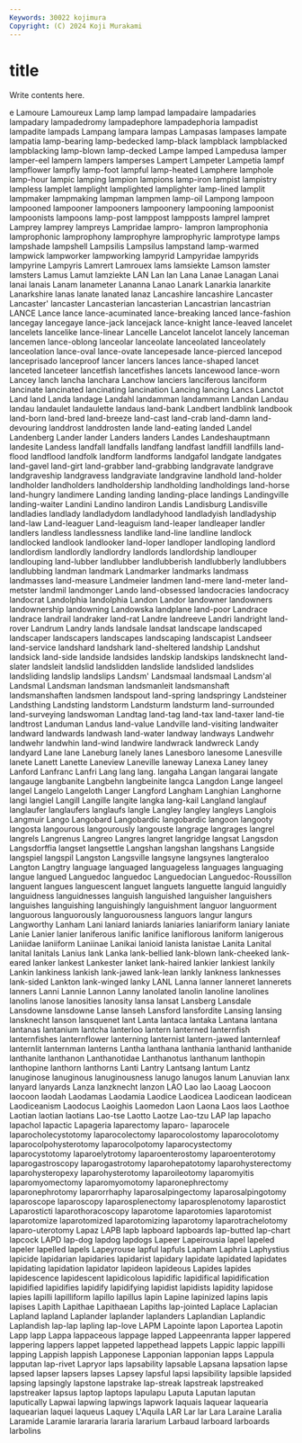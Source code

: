 ```yaml
---
Keywords: 30022 kojimura
Copyright: (C) 2024 Koji Murakami
---
```


# title

Write contents here.



e Lamoure Lamoureux Lamp lamp lampad lampadaire lampadaries lampadary
lampadedromy lampadephore lampadephoria lampadist lampadite lampads Lampang lampara lampas Lampasas
lampases lampate lampatia lamp-bearing lamp-bedecked lamp-black lampblack lampblacked lampblacking lamp-blown
lamp-decked Lampe lamped Lampedusa lamper lamper-eel lampern lampers lamperses Lampert
Lampeter Lampetia lampf lampflower lampfly lamp-foot lampful lamp-heated Lamphere lamphole
lamp-hour lampic lamping lampion lampions lamp-iron lampist lampistry lampless lamplet
lamplight lamplighted lamplighter lamp-lined lamplit lampmaker lampmaking lampman lampmen lamp-oil
Lampong lampoon lampooned lampooner lampooners lampoonery lampooning lampoonist lampoonists lampoons
lamp-post lamppost lampposts lamprel lampret Lamprey lamprey lampreys Lampridae lampro-
lampron lamprophonia lamprophonic lamprophony lamprophyre lamprophyric lamprotype lamps lampshade lampshell
Lampsilis Lampsilus lampstand lamp-warmed lampwick lampworker lampworking lampyrid Lampyridae lampyrids
lampyrine Lampyris Lamrert Lamrouex lams lamsiekte Lamson lamster lamsters Lamus
Lamut lamziekte LAN Lan lan Lana Lanae Lanagan Lanai lanai
lanais Lanam lanameter Lananna Lanao Lanark Lanarkia lanarkite Lanarkshire lanas
lanate lanated lanaz Lancashire lancashire Lancaster Lancaster' lancaster Lancasterian lancasterian
Lancastrian lancastrian LANCE Lance lance lance-acuminated lance-breaking lanced lance-fashion lancegay
lancegaye lance-jack lancejack lance-knight lance-leaved lancelet lancelets lancelike lance-linear Lancelle
Lancelot lancelot lancely lanceman lancemen lance-oblong lanceolar lanceolate lanceolated lanceolately
lanceolation lance-oval lance-ovate lancepesade lance-pierced lancepod lanceprisado lanceproof lancer lancers
lances lance-shaped lancet lanceted lanceteer lancetfish lancetfishes lancets lancewood lance-worn
Lancey lanch lancha lanchara Lanchow lanciers lanciferous lanciform lancinate lancinated
lancinating lancination Lancing lancing Lancs Lanctot Land land Landa landage
Landahl landamman landammann Landan Landau landau landaulet landaulette landaus land-bank
Landbert landblink landbook land-born land-bred land-breeze land-cast land-crab land-damn land-devouring
landdrost landdrosten lande land-eating landed Landel Landenberg Lander lander Landers
landers Landes Landeshauptmann landesite Landess landfall landfalls landfang landfast landfill
landfills land-flood landflood landfolk landform landforms landgafol landgate landgates land-gavel
land-girt land-grabber land-grabbing landgravate landgrave landgraveship landgravess landgraviate landgravine landhold
land-holder landholder landholders landholdership landholding landholdings land-horse land-hungry landimere Landing
landing landing-place landings Landingville landing-waiter Landini Landino landiron Landis Landisburg
Landisville landladies landlady landladydom landladyhood landladyish landladyship land-law Land-leaguer Land-leaguism
land-leaper landleaper landler landlers landless landlessness landlike land-line landline landlock
landlocked landlook landlooker land-loper landloper landloping landlord landlordism landlordly landlordry
landlords landlordship landlouper landlouping land-lubber landlubber landlubberish landlubberly landlubbers landlubbing
landman landmark Landmarker landmarks landmass landmasses land-measure Landmeier landmen land-mere
land-meter land-metster landmil landmonger Lando land-obsessed landocracies landocracy landocrat Landolphia
landolphia Landon Landor landowner landowners landownership landowning Landowska landplane land-poor
Landrace landrace landrail landraker land-rat Landre landreeve Landri landright land-rover
Landrum Landry lands landsale landsat landscape landscaped landscaper landscapers landscapes
landscaping landscapist Landseer land-service landshard landshark land-sheltered landship Landshut landsick
land-side landside landsides landskip landskips landsknecht land-slater landsleit landslid landslidden
landslide landslided landslides landsliding landslip landslips Landsm' Landsmaal landsmaal Landsm'al
Landsmal Landsman landsman landsmanleit landsmanshaft landsmanshaften landsmen landspout land-spring landspringy
Landsteiner Landsthing Landsting landstorm Landsturm landsturm land-surrounded land-surveying landswoman Landtag
land-tag land-tax land-taxer land-tie landtrost Landuman Landus land-value Landville land-visiting
landwaiter landward landwards landwash land-water landway landways Landwehr landwehr landwhin
land-wind landwire landwrack landwreck Landy landyard Lane lane Laneburg lanely
lanes Lanesboro lanesome Lanesville lanete Lanett Lanette Laneview Laneville laneway
Lanexa Laney laney Lanford Lanfranc Lanfri Lang lang lang. langaha
Langan langarai langate langauge langbanite Langbehn langbeinite langca Langdon Lange
langeel langel Langelo Langeloth Langer Langford Langham Langhian Langhorne langi
langiel Langill Langille langite langka lang-kail Langland langlauf langlaufer langlaufers
langlaufs langle Langley langley langleys Langlois Langmuir Lango Langobard Langobardic
langobardic langoon langooty langosta langourous langourously langouste langrage langrages langrel
langrels Langrenus Langreo Langres langret langridge langsat Langsdon Langsdorffia langset
langsettle Langshan langshan langshans Langside langspiel langspil Langston Langsville langsyne
langsynes langteraloo Langton Langtry language languaged languageless languages languaging langue
langued Languedoc languedoc Languedocian Languedoc-Roussillon languent langues languescent languet languets
languette languid languidly languidness languidnesses languish languished languisher languishers languishes
languishing languishingly languishment languor languorment languorous languorously languorousness languors langur
langurs Langworthy Lanham Lani laniard laniards laniaries laniariform laniary laniate
Lanie Lanier lanier laniferous lanific lanifice laniflorous laniform lanigerous Laniidae
laniiform Laniinae Lanikai lanioid lanista lanistae Lanita Lanital lanital lanitals
Lanius lank Lanka lank-bellied lank-blown lank-cheeked lank-eared lanker lankest Lankester
lanket lank-haired lankier lankiest lankily Lankin lankiness lankish lank-jawed lank-lean
lankly lankness lanknesses lank-sided Lankton lank-winged lanky LANL Lanna lanner
lanneret lannerets lanners Lanni Lannie Lannon Lanny lanolated lanolin lanoline
lanolines lanolins lanose lanosities lanosity lansa lansat Lansberg Lansdale Lansdowne
lansdowne Lanse lanseh Lansford lansfordite Lansing lansing lansknecht lanson lansquenet
lant Lanta lantaca lantaka Lantana lantana lantanas lantanium lantcha lanterloo
lantern lanterned lanternfish lanternfishes lanternflower lanterning lanternist lantern-jawed lanternleaf lanternlit
lanternman lanterns Lantha lanthana lanthania lanthanid lanthanide lanthanite lanthanon Lanthanotidae
Lanthanotus lanthanum lanthopin lanthopine lanthorn lanthorns Lanti Lantry Lantsang lantum
Lantz lanuginose lanuginous lanuginousness lanugo lanugos lanum Lanuvian lanx lanyard
lanyards Lanza lanzknecht lanzon LAO Lao lao Laoag Laocoon laocoon
laodah Laodamas Laodamia Laodice Laodicea Laodicean laodicean Laodiceanism Laodocus Laoighis
Laomedon Laon Laona Laos laos Laothoe Laotian laotian laotians Lao-tse
Laotto Laotze Lao-tzu LAP lap lapacho lapachol lapactic Lapageria laparectomy
laparo- laparocele laparocholecystotomy laparocolectomy laparocolostomy laparocolotomy laparocolpohysterotomy laparocolpotomy laparocystectomy laparocystotomy
laparoelytrotomy laparoenterostomy laparoenterotomy laparogastroscopy laparogastrotomy laparohepatotomy laparohysterectomy laparohysteropexy laparohysterotomy laparoileotomy
laparomyitis laparomyomectomy laparomyomotomy laparonephrectomy laparonephrotomy laparorrhaphy laparosalpingectomy laparosalpingotomy laparoscope laparoscopy
laparosplenectomy laparosplenotomy laparostict Laparosticti laparothoracoscopy laparotome laparotomies laparotomist laparotomize laparotomized
laparotomizing laparotomy laparotrachelotomy laparo-uterotomy Lapaz LAPB lapb lapboard lapboards lap-butted
lap-chart lapcock LAPD lap-dog lapdog lapdogs Lapeer Lapeirousia lapel lapeled
lapeler lapelled lapels Lapeyrouse lapful lapfuls Lapham Laphria Laphystius lapicide
lapidarian lapidaries lapidarist lapidary lapidate lapidated lapidates lapidating lapidation lapidator
lapideon lapideous Lapides lapides lapidescence lapidescent lapidicolous lapidific lapidifical lapidification
lapidified lapidifies lapidify lapidifying lapidist lapidists lapidity lapidose lapies lapilli
lapilliform lapillo lapillus lapin Lapine lapinized lapins lapis lapises Lapith
Lapithae Lapithaean Lapiths lap-jointed Laplace Laplacian Lapland lapland Laplander laplander
laplanders Laplandian Laplandic Laplandish lap-lap lapling lap-love LAPM Lapointe lapon
Laportea Lapotin Lapp lapp Lappa lappaceous lappage lapped Lappeenranta lapper
lappered lappering lappers lappet lappeted lappethead lappets Lappic lappic lappilli
lapping Lappish lappish Lapponese Lapponian lapponian lapps Lappula lapputan lap-rivet
Lapryor laps lapsability lapsable Lapsana lapsation lapse lapsed lapser lapsers
lapses Lapsey lapsful lapsi lapsibility lapsible lapsided lapsing lapsingly lapstone
lapstrake lap-streak lapstreak lapstreaked lapstreaker lapsus laptop laptops lapulapu Laputa
Laputan laputan laputically Lapwai lapwing lapwings lapwork laquais laquear laquearia
laquearian laquei laqueus Laquey L'Aquila LAR Lar lar Lara Laraine
Laralia Laramide Laramie larararia lararia lararium Larbaud larboard larboards larbolins
